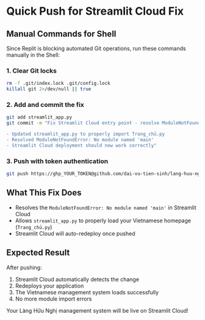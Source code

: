 # Quick Push for Streamlit Cloud Fix

## Manual Commands for Shell

Since Replit is blocking automated Git operations, run these commands manually in the Shell:

### 1. Clear Git locks
```bash
rm -f .git/index.lock .git/config.lock
killall git 2>/dev/null || true
```

### 2. Add and commit the fix
```bash
git add streamlit_app.py
git commit -m "Fix Streamlit Cloud entry point - resolve ModuleNotFoundError

- Updated streamlit_app.py to properly import Trang_chủ.py
- Resolved ModuleNotFoundError: No module named 'main'
- Streamlit Cloud deployment should now work correctly"
```

### 3. Push with token authentication
```bash
git push https://ghp_YOUR_TOKEN@github.com/dai-vu-tien-sinh/lang-huu-nghi-management.git main
```

## What This Fix Does
- Resolves the `ModuleNotFoundError: No module named 'main'` in Streamlit Cloud
- Allows `streamlit_app.py` to properly load your Vietnamese homepage (`Trang_chủ.py`)
- Streamlit Cloud will auto-redeploy once pushed

## Expected Result
After pushing:
1. Streamlit Cloud automatically detects the change
2. Redeploys your application 
3. The Vietnamese management system loads successfully
4. No more module import errors

Your Làng Hữu Nghị management system will be live on Streamlit Cloud!